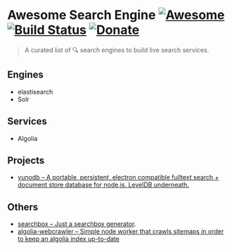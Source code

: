 # Awesome Search Engine [![Awesome](https://cdn.rawgit.com/sindresorhus/awesome/d7305f38d29fed78fa85652e3a63e154dd8e8829/media/badge.svg)](https://github.com/Kikobeats/awesome-search-engine) [![Build Status](https://img.shields.io/travis/Kikobeats/awesome-search-engine/master.svg?style=flat-square)](https://travis-ci.org/Kikobeats/awesome-search-engine) [![Donate](https://img.shields.io/badge/donate-paypal-blue.svg?style=flat-square)](https://paypal.me/kikobeats)

> A curated list of 🔍 search engines to build live search services.

## Engines

* elastisearch
* Solr

## Services

* Algolia

## Projects

* [yunodb – A portable, persistent, electron compatible fulltext search + document store database for node.js. LevelDB underneath.](https://github.com/blahah/yunodb)

## Others

* [searchbox – Just a searchbox generator](https://shipow.github.io/searchbox/).
* [algolia-webcrawler – Simple node worker that crawls sitemaps in order to keep an algolia index up-to-date](https://github.com/DeuxHuitHuit/algolia-webcrawler)
